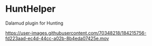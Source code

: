 # HuntHelper
Dalamud plugin for Hunting






https://user-images.githubusercontent.com/70348218/184215756-fd223aad-ec4d-44cc-a02b-8b4eda07425e.mov

